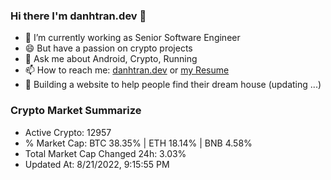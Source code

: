 ### Hi there I'm danhtran.dev 👋

- 🔭 I’m currently working as Senior Software Engineer
- 😄 But have a passion on crypto projects
- 💬 Ask me about Android, Crypto, Running 
- 📫 How to reach me: <a href="https://danhtran.dev" target="_blank">danhtran.dev</a> or <a href="Developer-Resume.pdf" target="_blank">my Resume</a>
- 🌱 Building a website to help people find their dream house (updating ...)

### Crypto Market Summarize
- Active Crypto: 12957
- % Market Cap: BTC 38.35% | ETH 18.14% | BNB 4.58%
- Total Market Cap Changed 24h: 3.03%
- Updated At: 8/21/2022, 9:15:55 PM
